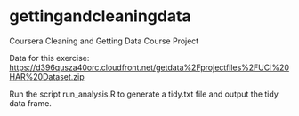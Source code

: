 gettingandcleaningdata
======================

Coursera Cleaning and Getting Data Course Project

Data for this exercise:
https://d396qusza40orc.cloudfront.net/getdata%2Fprojectfiles%2FUCI%20HAR%20Dataset.zip 

Run the script run_analysis.R to generate a tidy.txt file and output the tidy data frame.
